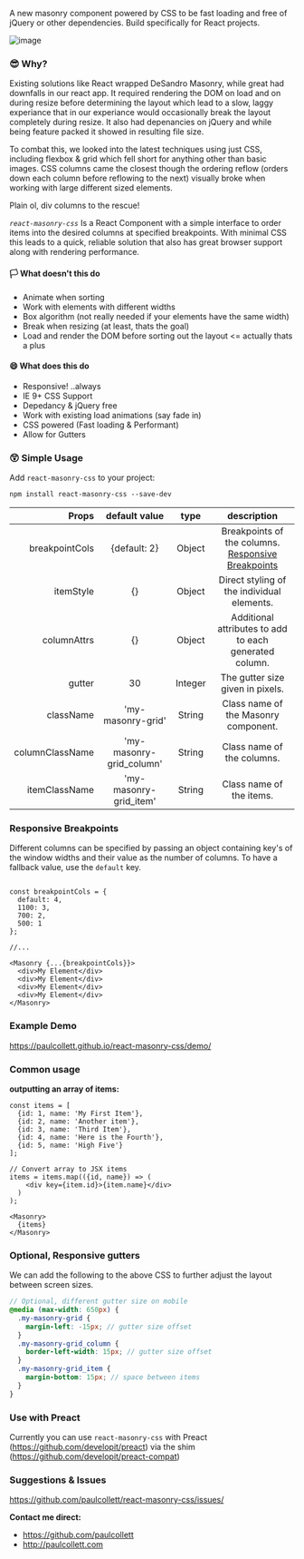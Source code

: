 A new masonry component powered by CSS to be fast loading and free of jQuery or other dependencies. Build specifically for React projects.

![image](https://user-images.githubusercontent.com/1904774/30821174-491e9670-a1d9-11e7-8b18-250d54858c4f.png)

### 😎 Why?

Existing solutions like React wrapped DeSandro Masonry, while great had downfalls in our react app. It required rendering the DOM on load and on during resize before determining the layout which lead to a slow, laggy experiance that in our experiance would occasionally break the layout completely during resize. It also had depenancies on jQuery and while being feature packed it showed in resulting file size.

To combat this, we looked into the latest techniques using just CSS, including flexbox & grid which fell short for anything other than basic images. CSS columns came the closest though the ordering reflow (orders down each column before reflowing to the next) visually broke when working with large different sized  elements.

Plain ol, div columns to the rescue!

*`react-masonry-css`* Is a React Component with a simple interface to order items into the desired columns at specified breakpoints. With minimal CSS this leads to a quick, reliable solution that also has great browser support along with rendering performance.

#### 🏳️ What doesn't this do

* Animate when sorting
* Work with elements with different widths
* Box algorithm (not really needed if your elements have the same width)
* Break when resizing (at least, thats the goal)
* Load and render the DOM before sorting out the layout <= actually thats a plus

#### 😄 What does this do
* Responsive! ..always
* IE 9+ CSS Support
* Depedancy & jQuery free
* Work with existing load animations (say fade in)
* CSS powered (Fast loading & Performant)
* Allow for Gutters


### 😲 Simple Usage

Add `react-masonry-css` to your project:

`npm install react-masonry-css --save-dev`

|            Props |            default value            |  type   | description                                                                    |
|-----------------:|:-----------------------------------:|:-------:|:------------------------------------------------------------------------------:|
|   breakpointCols |             {default: 2}            | Object  | Breakpoints of the columns.  [Responsive Breakpoints](#responsive-breakpoints) |
|        itemStyle |                  {}                 | Object  | Direct styling of the individual elements.                                     |
|      columnAttrs |                  {}                 | Object  | Additional attributes to add to each generated column.                         |
|           gutter |                  30                 | Integer | The gutter size given in pixels.                                               |
|        className |          'my-masonry-grid'          | String  | Class name of the Masonry component.                                           |
|  columnClassName |       'my-masonry-grid_column'      | String  | Class name of the columns.                                                     |
|    itemClassName |        'my-masonry-grid_item'       | String  | Class name of the items.                                                       |

### Responsive Breakpoints

Different columns can be specified by passing an object containing key's of the window widths and their value as the number of columns. To have a fallback value, use the `default` key.

```JSX

const breakpointCols = {
  default: 4,
  1100: 3,
  700: 2,
  500: 1
};

//...

<Masonry {...{breakpointCols}}>
  <div>My Element</div>
  <div>My Element</div>
  <div>My Element</div>
  <div>My Element</div>
</Masonry>
```

### Example Demo

https://paulcollett.github.io/react-masonry-css/demo/

### Common usage

**outputting an array of items:**
```JSX
const items = [
  {id: 1, name: 'My First Item'},
  {id: 2, name: 'Another item'},
  {id: 3, name: 'Third Item'},
  {id: 4, name: 'Here is the Fourth'},
  {id: 5, name: 'High Five'}
];

// Convert array to JSX items
items = items.map(({id, name}) => (
    <div key={item.id}>{item.name}</div>
  )
);

<Masonry>
  {items}
</Masonry>
```

### Optional, Responsive gutters
We can add the following to the above CSS to further adjust the layout between screen sizes.
```SCSS
// Optional, different gutter size on mobile
@media (max-width: 650px) {
  .my-masonry-grid {
    margin-left: -15px; // gutter size offset
  }
  .my-masonry-grid_column {
    border-left-width: 15px; // gutter size offset
  }
  .my-masonry-grid_item {
    margin-bottom: 15px; // space between items
  }
}
```

### Use with Preact
Currently you can use `react-masonry-css` with Preact (https://github.com/developit/preact) via the shim (https://github.com/developit/preact-compat)

### Suggestions & Issues
https://github.com/paulcollett/react-masonry-css/issues/

**Contact me direct:**
* https://github.com/paulcollett
* http://paulcollett.com
